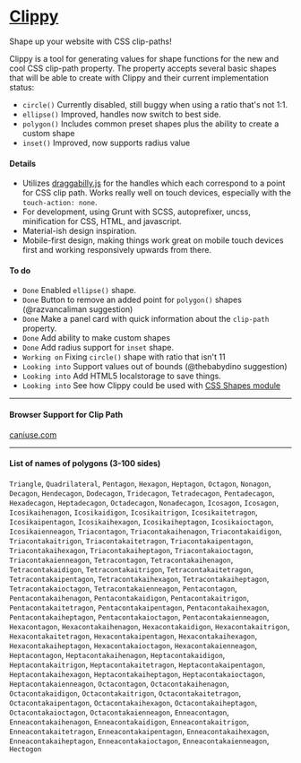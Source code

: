 [Clippy](https://clippy.autocode.app)
======

Shape up your website with CSS clip-paths!

Clippy is a tool for generating values for shape functions for the new and cool CSS clip-path property. The property accepts several basic shapes that will be able to create with Clippy and their current implementation status:

* `circle()` Currently disabled, still buggy when using a ratio that's not 1:1.
* `ellipse()` Improved, handles now switch to best side.
* `polygon()` Includes common preset shapes plus the ability to create a custom shape
* `inset()` Improved, now supports radius value


#### Details
* Utilizes [draggabilly.js](https://github.com/desandro/draggabilly) for the handles which each correspond to a point for CSS clip path. Works really well on touch devices, especially with the `touch-action: none`.
* For development, using Grunt with SCSS, autoprefixer, uncss, minification for CSS, HTML, and javascript.
* Material-ish design inspiration.
* Mobile-first design, making things work great on mobile touch devices first and working responsively upwards from there.


#### To do

* `Done` Enabled `ellipse()` shape.
* `Done` Button to remove an added point for `polygon()` shapes (@razvancaliman suggestion)
* `Done` Make a panel card with quick information about the `clip-path` property.
* `Done` Add ability to make custom shapes
* `Done` Add radius support for `inset` shape.
* `Working on` Fixing `circle()` shape with ratio that isn't 11
* `Looking into` Support values out of bounds (@thebabydino suggestion)
* `Looking into` Add HTML5 localstorage to save things.
* `Looking into` See how Clippy could be used with [CSS Shapes module](http://dev.w3.org/csswg/css-shapes/#basic-shape-functions)

***

#### Browser Support for Clip Path

[caniuse.com](http://caniuse.com/#search=clip-path)

***

#### List of names of polygons (3-100 sides)

```Triangle```, ```Quadrilateral```, ```Pentagon```, ```Hexagon```, ```Heptagon```, ```Octagon```, ```Nonagon```, ```Decagon```, ```Hendecagon```, ```Dodecagon```, ```Tridecagon```, ```Tetradecagon```, ```Pentadecagon```, ```Hexadecagon```, ```Heptadecagon```, ```Octadecagon```, ```Nonadecagon```, ```Icosagon```, ```Icosagon```, ```Icosikaihenagon```, ```Icosikaidigon```, ```Icosikaitrigon```, ```Icosikaitetragon```, ```Icosikaipentagon```, ```Icosikaihexagon```, ```Icosikaiheptagon```, ```Icosikaioctagon```, ```Icosikaienneagon```, ```Triacontagon```, ```Triacontakaihenagon```, ```Triacontakaidigon```, ```Triacontakaitrigon```, ```Triacontakaitetragon```, ```Triacontakaipentagon```, ```Triacontakaihexagon```, ```Triacontakaiheptagon```, ```Triacontakaioctagon```, ```Triacontakaienneagon```, ```Tetracontagon```, ```Tetracontakaihenagon```, ```Tetracontakaidigon```, ```Tetracontakaitrigon```, ```Tetracontakaitetragon```, ```Tetracontakaipentagon```, ```Tetracontakaihexagon```, ```Tetracontakaiheptagon```, ```Tetracontakaioctagon```, ```Tetracontakaienneagon```, ```Pentacontagon```, ```Pentacontakaihenagon```, ```Pentacontakaidigon```, ```Pentacontakaitrigon```, ```Pentacontakaitetragon```, ```Pentacontakaipentagon```, ```Pentacontakaihexagon```, ```Pentacontakaiheptagon```, ```Pentacontakaioctagon```, ```Pentacontakaienneagon```, ```Hexacontagon```, ```Hexacontakaihenagon```, ```Hexacontakaidigon```, ```Hexacontakaitrigon```, ```Hexacontakaitetragon```, ```Hexacontakaipentagon```, ```Hexacontakaihexagon```, ```Hexacontakaiheptagon```, ```Hexacontakaioctagon```, ```Hexacontakaienneagon```, ```Heptacontagon```, ```Heptacontakaihenagon```, ```Heptacontakaidigon```, ```Heptacontakaitrigon```, ```Heptacontakaitetragon```, ```Heptacontakaipentagon```, ```Heptacontakaihexagon```, ```Heptacontakaiheptagon```, ```Heptacontakaioctagon```, ```Heptacontakaienneagon```, ```Octacontagon```, ```Octacontakaihenagon```, ```Octacontakaidigon```, ```Octacontakaitrigon```, ```Octacontakaitetragon```, ```Octacontakaipentagon```, ```Octacontakaihexagon```, ```Octacontakaiheptagon```, ```Octacontakaioctagon```, ```Octacontakaienneagon```, ```Enneacontagon```, ```Enneacontakaihenagon```, ```Enneacontakaidigon```, ```Enneacontakaitrigon```, ```Enneacontakaitetragon```, ```Enneacontakaipentagon```, ```Enneacontakaihexagon```, ```Enneacontakaiheptagon```, ```Enneacontakaioctagon```, ```Enneacontakaienneagon```, ```Hectogon```

